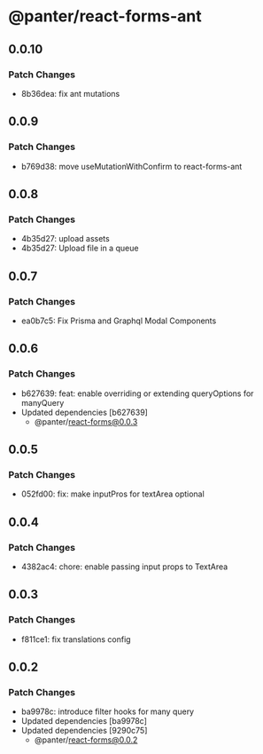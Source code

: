 # @panter/react-forms-ant

## 0.0.10

### Patch Changes

- 8b36dea: fix ant mutations

## 0.0.9

### Patch Changes

- b769d38: move useMutationWithConfirm to react-forms-ant

## 0.0.8

### Patch Changes

- 4b35d27: upload assets
- 4b35d27: Upload file in a queue

## 0.0.7

### Patch Changes

- ea0b7c5: Fix Prisma and Graphql Modal Components

## 0.0.6

### Patch Changes

- b627639: feat: enable overriding or extending queryOptions for manyQuery
- Updated dependencies [b627639]
  - @panter/react-forms@0.0.3

## 0.0.5

### Patch Changes

- 052fd00: fix: make inputPros for textArea optional

## 0.0.4

### Patch Changes

- 4382ac4: chore: enable passing input props to TextArea

## 0.0.3

### Patch Changes

- f811ce1: fix translations config

## 0.0.2

### Patch Changes

- ba9978c: introduce filter hooks for many query
- Updated dependencies [ba9978c]
- Updated dependencies [9290c75]
  - @panter/react-forms@0.0.2
